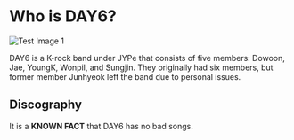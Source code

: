 # Who is DAY6?
![Test Image 1](https://user-images.githubusercontent.com/72216108/95674416-f16cb300-0b64-11eb-9be2-148b5136e7c4.jpg)

DAY6 is a K-rock band under JYPe that consists of five members: Dowoon, Jae,  YoungK, Wonpil, and Sungjin. They originally had six members, but former member Junhyeok left the band due to personal issues.

## Discography
It is a **KNOWN FACT** that DAY6 has no bad songs. 
